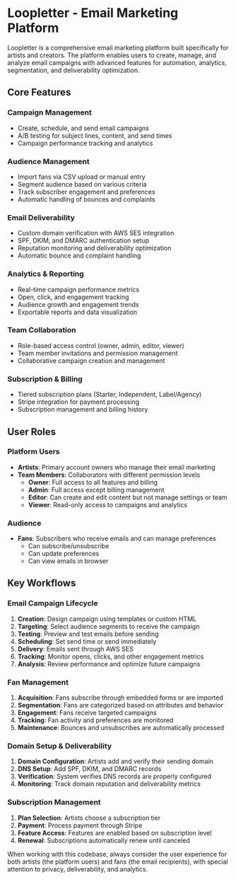 # Loopletter - Email Marketing Platform

Loopletter is a comprehensive email marketing platform built specifically for artists and creators. The platform enables users to create, manage, and analyze email campaigns with advanced features for automation, analytics, segmentation, and deliverability optimization.

## Core Features

### Campaign Management
- Create, schedule, and send email campaigns
- A/B testing for subject lines, content, and send times
- Campaign performance tracking and analytics

### Audience Management
- Import fans via CSV upload or manual entry
- Segment audience based on various criteria
- Track subscriber engagement and preferences
- Automatic handling of bounces and complaints

### Email Deliverability
- Custom domain verification with AWS SES integration
- SPF, DKIM, and DMARC authentication setup
- Reputation monitoring and deliverability optimization
- Automatic bounce and complaint handling

### Analytics & Reporting
- Real-time campaign performance metrics
- Open, click, and engagement tracking
- Audience growth and engagement trends
- Exportable reports and data visualization

### Team Collaboration
- Role-based access control (owner, admin, editor, viewer)
- Team member invitations and permission management
- Collaborative campaign creation and management

### Subscription & Billing
- Tiered subscription plans (Starter, Independent, Label/Agency)
- Stripe integration for payment processing
- Subscription management and billing history

## User Roles

### Platform Users
- **Artists**: Primary account owners who manage their email marketing
- **Team Members**: Collaborators with different permission levels
  - **Owner**: Full access to all features and billing
  - **Admin**: Full access except billing management
  - **Editor**: Can create and edit content but not manage settings or team
  - **Viewer**: Read-only access to campaigns and analytics

### Audience
- **Fans**: Subscribers who receive emails and can manage preferences
  - Can subscribe/unsubscribe
  - Can update preferences
  - Can view emails in browser

## Key Workflows

### Email Campaign Lifecycle
1. **Creation**: Design campaign using templates or custom HTML
2. **Targeting**: Select audience segments to receive the campaign
3. **Testing**: Preview and test emails before sending
4. **Scheduling**: Set send time or send immediately
5. **Delivery**: Emails sent through AWS SES
6. **Tracking**: Monitor opens, clicks, and other engagement metrics
7. **Analysis**: Review performance and optimize future campaigns

### Fan Management
1. **Acquisition**: Fans subscribe through embedded forms or are imported
2. **Segmentation**: Fans are categorized based on attributes and behavior
3. **Engagement**: Fans receive targeted campaigns
4. **Tracking**: Fan activity and preferences are monitored
5. **Maintenance**: Bounces and unsubscribes are automatically processed

### Domain Setup & Deliverability
1. **Domain Configuration**: Artists add and verify their sending domain
2. **DNS Setup**: Add SPF, DKIM, and DMARC records
3. **Verification**: System verifies DNS records are properly configured
4. **Monitoring**: Track domain reputation and deliverability metrics

### Subscription Management
1. **Plan Selection**: Artists choose a subscription tier
2. **Payment**: Process payment through Stripe
3. **Feature Access**: Features are enabled based on subscription level
4. **Renewal**: Subscriptions automatically renew until canceled

When working with this codebase, always consider the user experience for both artists (the platform users) and fans (the email recipients), with special attention to privacy, deliverability, and analytics.
